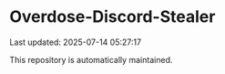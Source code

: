 # Overdose-Discord-Stealer

Last updated: 2025-07-14 05:27:17

This repository is automatically maintained.
